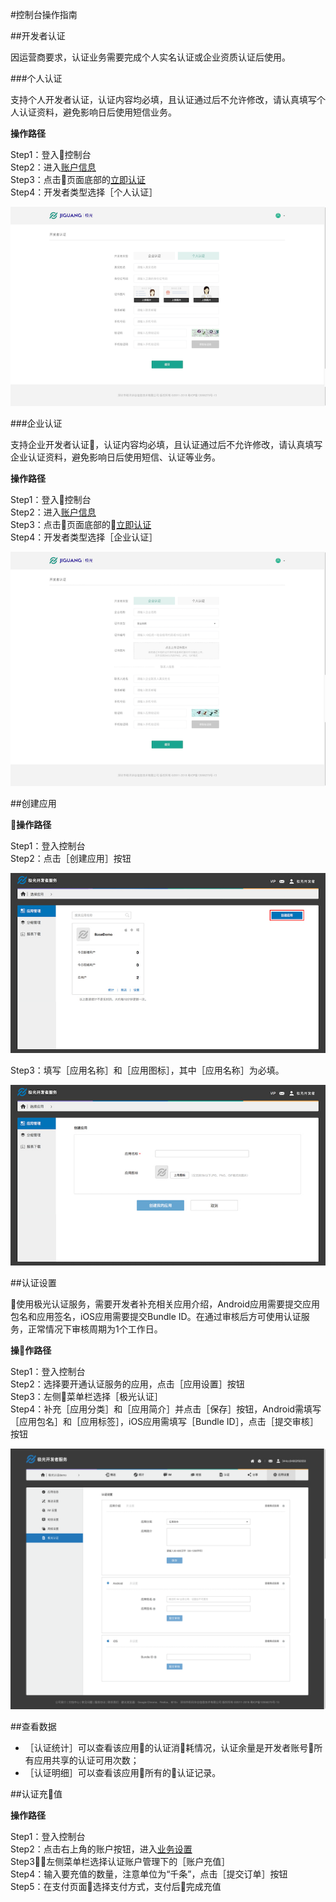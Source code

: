 #控制台操作指南

##开发者认证

因运营商要求，认证业务需要完成个人实名认证或企业资质认证后使用。

###个人认证

支持个人开发者认证，认证内容均必填，且认证通过后不允许修改，请认真填写个人认证资料，避免影响日后使用短信业务。

**操作路径**

Step1：登入控制台<br>
Step2：进入[账户信息](https://www.jiguang.cn/accounts/profile)<br>
Step3：点击页面底部的[立即认证](https://www.jiguang.cn/accounts/profile/developer_create)<br>
Step4：开发者类型选择［个人认证］<br>

![JVerification](../image/devauth_ind.png)


###企业认证

支持企业开发者认证，认证内容均必填，且认证通过后不允许修改，请认真填写企业认证资料，避免影响日后使用短信、认证等业务。

**操作路径**

Step1：登入控制台<br>
Step2：进入[账户信息](https://www.jiguang.cn/accounts/profile)<br>
Step3：点击页面底部的[立即认证](https://www.jiguang.cn/accounts/profile/developer_create)<br>
Step4：开发者类型选择［企业认证］<br>

![JVerification](../image/devauth_com.png)

##创建应用

**操作路径**

Step1：登入控制台<br>
Step2：点击［创建应用］按钮<br>

![JVerification](../image/addapp1.jpg)

Step3：填写［应用名称］和［应用图标］，其中［应用名称］为必填。<br>

![JVerification](../image/addapp2.jpg)

##认证设置

使用极光认证服务，需要开发者补充相关应用介绍，Android应用需要提交应用包名和应用签名，iOS应用需要提交Bundle ID。在通过审核后方可使用认证服务，正常情况下审核周期为1个工作日。

**操作路径**

Step1：登入控制台<br>
Step2：选择要开通认证服务的应用，点击［应用设置］按钮<br>
Step3：左侧菜单栏选择［极光认证］<br>
Step4：补充［应用分类］和［应用简介］并点击［保存］按钮，Android需填写［应用包名］和［应用标签］，iOS应用需填写［Bundle ID］，点击［提交审核］按钮<br>

![JVerification](../image/verification_setting.png)

##查看数据

* ［认证统计］可以查看该应用的认证消耗情况，认证余量是开发者账号所有应用共享的认证可用次数；
* ［认证明细］可以查看该应用所有的认证记录。

##认证充值

**操作路径**

Step1：登入控制台<br>
Step2：点击右上角的账户按钮，进入[业务设置](https://www.jiguang.cn//account/verification_recharge)<br>
Step3：左侧菜单栏选择认证账户管理下的［账户充值］<br>
Step4：输入要充值的数量，注意单位为“千条”，点击［提交订单］按钮<br>
Step5：在支付页面选择支付方式，支付后完成充值
